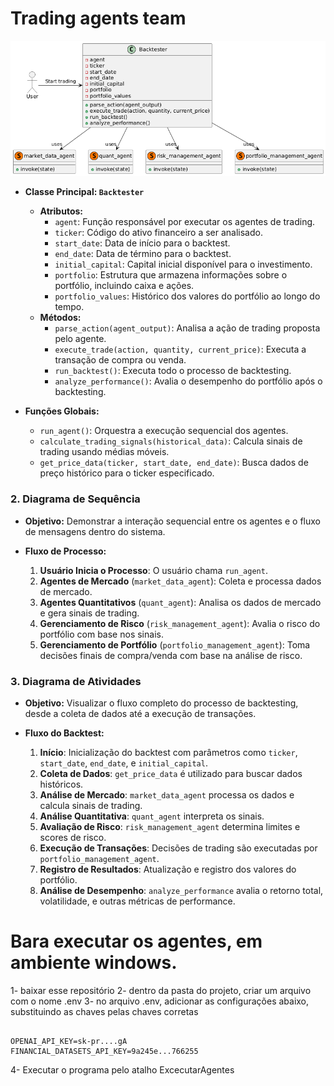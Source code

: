 # Trading agents team




 ![Tranding team UML](https://github.com/pedromramos/TradingTeam/blob/main/image.png)


- **Classe Principal: `Backtester`**
  - **Atributos:**
    - `agent`: Função responsável por executar os agentes de trading.
    - `ticker`: Código do ativo financeiro a ser analisado.
    - `start_date`: Data de início para o backtest.
    - `end_date`: Data de término para o backtest.
    - `initial_capital`: Capital inicial disponível para o investimento.
    - `portfolio`: Estrutura que armazena informações sobre o portfólio, incluindo caixa e ações.
    - `portfolio_values`: Histórico dos valores do portfólio ao longo do tempo.
  - **Métodos:**
    - `parse_action(agent_output)`: Analisa a ação de trading proposta pelo agente.
    - `execute_trade(action, quantity, current_price)`: Executa a transação de compra ou venda.
    - `run_backtest()`: Executa todo o processo de backtesting.
    - `analyze_performance()`: Avalia o desempenho do portfólio após o backtesting.

- **Funções Globais:**
  - `run_agent()`: Orquestra a execução sequencial dos agentes.
  - `calculate_trading_signals(historical_data)`: Calcula sinais de trading usando médias móveis.
  - `get_price_data(ticker, start_date, end_date)`: Busca dados de preço histórico para o ticker especificado.

### 2. Diagrama de Sequência

- **Objetivo:** Demonstrar a interação sequencial entre os agentes e o fluxo de mensagens dentro do sistema.
  
- **Fluxo de Processo:**
  1. **Usuário Inicia o Processo**: O usuário chama `run_agent`.
  2. **Agentes de Mercado** (`market_data_agent`): Coleta e processa dados de mercado.
  3. **Agentes Quantitativos** (`quant_agent`): Analisa os dados de mercado e gera sinais de trading.
  4. **Gerenciamento de Risco** (`risk_management_agent`): Avalia o risco do portfólio com base nos sinais.
  5. **Gerenciamento de Portfólio** (`portfolio_management_agent`): Toma decisões finais de compra/venda com base na análise de risco.

### 3. Diagrama de Atividades

- **Objetivo:** Visualizar o fluxo completo do processo de backtesting, desde a coleta de dados até a execução de transações.
  
- **Fluxo do Backtest:**
  1. **Início**: Inicialização do backtest com parâmetros como `ticker`, `start_date`, `end_date`, e `initial_capital`.
  2. **Coleta de Dados**: `get_price_data` é utilizado para buscar dados históricos.
  3. **Análise de Mercado**: `market_data_agent` processa os dados e calcula sinais de trading.
  4. **Análise Quantitativa**: `quant_agent` interpreta os sinais.
  5. **Avaliação de Risco**: `risk_management_agent` determina limites e scores de risco.
  6. **Execução de Transações**: Decisões de trading são executadas por `portfolio_management_agent`.
  7. **Registro de Resultados**: Atualização e registro dos valores do portfólio.
  8. **Análise de Desempenho**: `analyze_performance` avalia o retorno total, volatilidade, e outras métricas de performance.





# Bara executar os agentes, em ambiente windows.

1- baixar esse repositório
2- dentro da pasta do projeto, criar um arquivo com o nome .env
3- no arquivo .env, adicionar as configurações abaixo, substituindo as chaves pelas chaves corretas

```

OPENAI_API_KEY=sk-pr....gA
FINANCIAL_DATASETS_API_KEY=9a245e...766255
```

4- Executar o programa pelo atalho ExcecutarAgentes